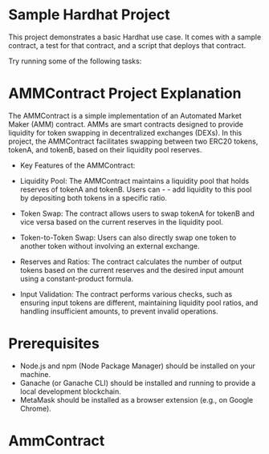 # Sample Hardhat Project

This project demonstrates a basic Hardhat use case. It comes with a sample contract, a test for that contract, and a script that deploys that contract.

Try running some of the following tasks:

# AMMContract Project Explanation

The AMMContract is a simple implementation of an Automated Market Maker (AMM) contract. AMMs are smart contracts designed to provide liquidity for token swapping in decentralized exchanges (DEXs). In this project, the AMMContract facilitates swapping between two ERC20 tokens, tokenA, and tokenB, based on their liquidity pool reserves.

- Key Features of the AMMContract:

* Liquidity Pool: The AMMContract maintains a liquidity pool that holds reserves of tokenA and tokenB. Users can - - add liquidity to this pool by depositing both tokens in a specific ratio.

* Token Swap: The contract allows users to swap tokenA for tokenB and vice versa based on the current reserves in the liquidity pool.

* Token-to-Token Swap: Users can also directly swap one token to another token without involving an external exchange.

* Reserves and Ratios: The contract calculates the number of output tokens based on the current reserves and the desired input amount using a constant-product formula.

* Input Validation: The contract performs various checks, such as ensuring input tokens are different, maintaining liquidity pool ratios, and handling insufficient amounts, to prevent invalid operations.

# Prerequisites

- Node.js and npm (Node Package Manager) should be installed on your machine.
- Ganache (or Ganache CLI) should be installed and running to provide a local development blockchain.
- MetaMask should be installed as a browser extension (e.g., on Google Chrome).
# AmmContract
